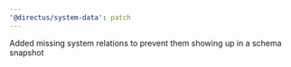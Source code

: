 ```yaml
---
'@directus/system-data': patch
---
```


Added missing system relations to prevent them showing up in a schema snapshot
